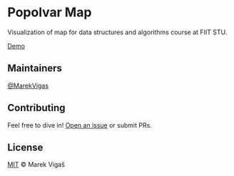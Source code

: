 # Popolvar Map

Visualization of map for data structures and algorithms course at FIIT STU.

[Demo](https://popolvar.surge.sh)

## Maintainers

[@MarekVigas](https://github.com/MarekVigas)

## Contributing

Feel free to dive in! [Open an issue](https://github.com/MarekVigas/popolvar-map/issues/new) or submit PRs.


## License

[MIT](LICENSE) © Marek Vigaš